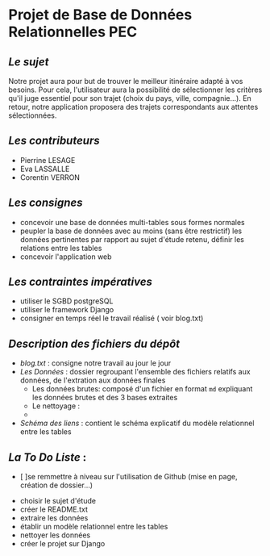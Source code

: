# Projet de Base de Données Relationnelles PEC

 _Le_ _sujet_
 -

Notre projet aura pour but de trouver le meilleur itinéraire adapté à vos besoins. Pour cela, l'utilisateur aura la possibilité de sélectionner les critères qu'il juge essentiel pour son trajet (choix du pays, ville, compagnie...). En retour, notre application proposera des trajets correspondants aux attentes sélectionnées.

_Les_ _contributeurs_
-

* Pierrine LESAGE
* Eva LASSALLE 
* Corentin VERRON

_Les consignes_
-

* concevoir une base de données multi-tables sous formes normales
* peupler la base de données avec au moins (sans être restrictif) les données pertinentes par rapport au sujet d'étude retenu, définir les relations entre les tables
* concevoir l'application web

_Les_ _contraintes_ _impératives_
-

* utiliser le SGBD postgreSQL
* utiliser le framework Django
* consigner en temps réel le travail réalisé ( voir blog.txt)

_Description_ _des_ _fichiers_ _du_ _dépôt_
-
* _blog.txt_ : consigne notre travail au jour le jour
* _Les_ _Données_ : dossier regroupant l'ensemble des fichiers relatifs aux données, de l'extration aux données finales
    * Les données brutes: composé d'un fichier en format `md` expliquant les données brutes et des 3 bases extraites 
    * Le nettoyage :    
    * 
* _Schéma_ _des_ _liens_ : contient le schéma explicatif du modèle relationnel entre les tables

_La_ _To_ _Do_ _Liste_ :
-

- [ ]se remmettre à niveau sur l'utilisation de Github (mise en page, création de dossier...)
* choisir le sujet d'étude
* créer le README.txt
* extraire les données
* établir un modèle relationnel entre les tables
* nettoyer les données
* créer le projet sur Django 




